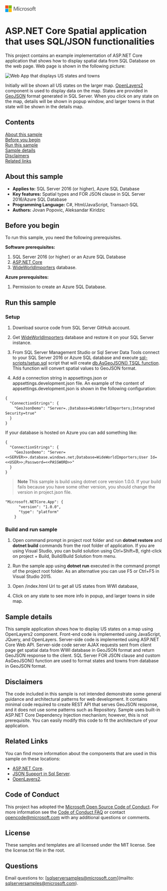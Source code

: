 ![](./media/solutions-microsoft-logo-small.png)
# ASP.NET Core Spatial application that uses SQL/JSON functionalities 

This project contains an example implementation of ASP.NET Core application that shows how to display spatial data from SQL Database on the web page. Web page is shown in the following picture:

![Web App that displays US states and towns](../../../../../media/features/json-geojson-states-app.png)

Initially will be shown all US states on the larger map. [OpenLayers2](http://openlayers.org/two/) component is used to display data on the map. States are provided in [GeoJSON](http://geojson.org/) format generated in SQL Server.
When you click on any state on the map, details will be shown in popup window, and larger towns in that state will be shown in the details map.

## Contents

[About this sample](#about-this-sample)<br/>
[Before you begin](#before-you-begin)<br/>
[Run this sample](#run-this-sample)<br/>
[Sample details](#sample-details)<br/>
[Disclaimers](#disclaimers)<br/>
[Related links](#related-links)<br/>

<a name=about-this-sample></a>

## About this sample

- **Applies to:** SQL Server 2016 (or higher), Azure SQL Database
- **Key features:** Spatial types and FOR JSON clause in SQL Server 2016/Azure SQL Database
- **Programming Language:** C#, Html/JavaScript, Transact-SQL
- **Authors:** Jovan Popovic, Aleksandar Kiridzic

<a name=before-you-begin></a>

## Before you begin

To run this sample, you need the following prerequisites.

**Software prerequisites:**

1. SQL Server 2016 (or higher) or an Azure SQL Database
2. [ASP.NET Core](https://www.microsoft.com/net/core#windowscmd)
3. [WideWorldImporters](https://github.com/Microsoft/sql-server-samples/releases/tag/wide-world-importers-v1.0) database.

**Azure prerequisites:**

1. Permission to create an Azure SQL Database.

<a name=run-this-sample></a>

## Run this sample

### Setup

1. Download source code from SQL Server GitHub account.

2. Get [WideWorldImporters](https://github.com/Microsoft/sql-server-samples/releases/tag/wide-world-importers-v1.0) database and restore it on your SQL Server instance. 

3. From SQL Server Management Studio or Sql Server Data Tools connect to your SQL Server 2016 or Azure SQL database and execute [sql-scripts/setup.sql](sql-scripts/setup.sql) script that will create [db.AsGeoJSON() TSQL function](https://blogs.msdn.microsoft.com/sqlserverstorageengine/2016/01/13/returning-spatial-data-in-geojson-format-part-2/#comments). This function will convert spatial values to GeoJSON format.

4. Add a connection string in appsettings.json or appsettings.development.json file. An example of the content of appsettings.development.json is shown in the following configuration:

```
{
  "ConnectionStrings": {
    "GeoJsonDemo": "Server=.;Database=WideWorldImporters;Integrated Security=true"
  }
}
```

If your database is hosted on Azure you can add something like:
```
{
  "ConnectionStrings": {
    "GeoJsonDemo": "Server=<<SERVER>>.database.windows.net;Database=WideWorldImporters;User Id=<<USER>>;Password=<<PASSWORD>>"
  }
}
```

>**Note**
> This sample is build using dotnet core version 1.0.0. If your build fails because you have some other version, you should change the version in project.json file.
```
"Microsoft.NETCore.App": {
      "version": "1.0.0",
      "type": "platform"
    }
```

### Build and run sample

1. Open command prompt in project root folder and run **dotnet restore** and **dotnet build** commands from the root folder of application. If you are using Visual Studio, you can build solution using Ctrl+Shift+B, right-click on project + Build, Build/Build Solution from menu. 

2. Run the sample app using **dotnet run** executed in the command prompt of the project root folder. As an alternative you can use F5 or Ctrl+F5 in Visual Studio 2015.  
  1. Open /index.html Url to get all US states from WWI database,
  2. Click on any state to see more info in popup, and larger towns in side map.

<a name=sample-details></a>

## Sample details

This sample application shows how to display US states on a map using OpenLayers2 component. Front-end code is implemented using JavaScript, JQuery, and OpenLayers.
Server-side code is implemented using ASP.NET Core Web API. Server-side code server AJAX requests sent from client page get spatial data from WWI database in GeoJSON format and return GeoJSON response to the client. 
SQL Server FOR JSON clause and custom AsGeoJSON() function are used to format states and towns from database in GeoJSON format.

<a name=disclaimers></a>

## Disclaimers
The code included in this sample is not intended demonstrate some general guidance and architectural patterns for web development. It contains minimal code required to create REST API that serves GeoJSON response, and it does not use some patterns such as Repository. Sample uses built-in ASP.NET Core Dependency Injection mechanism; however, this is not prerequisite.
You can easily modify this code to fit the architecture of your application.

<a name=related-links></a>

## Related Links

You can find more information about the components that are used in this sample on these locations: 
- [ASP.NET Core](http://www.asp.net/core).
- [JSON Support in Sql Server](https://msdn.microsoft.com/en-us/library/dn921897.aspx).
- [OpenLayers2](http://openlayers.org/two/).

## Code of Conduct
This project has adopted the [Microsoft Open Source Code of Conduct](https://opensource.microsoft.com/codeofconduct/). For more information see the [Code of Conduct FAQ](https://opensource.microsoft.com/codeofconduct/faq/) or contact [opencode@microsoft.com](mailto:opencode@microsoft.com) with any additional questions or comments.

## License
These samples and templates are all licensed under the MIT license. See the license.txt file in the root.

## Questions
Email questions to: [sqlserversamples@microsoft.com](mailto: sqlserversamples@microsoft.com).
